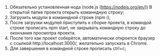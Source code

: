 1. Обязательно установленная нода (node.js (https://nodejs.org/en/))
В открытой папке проекта открыть команндную строку;
2. Загрузить модули в команндной строке (npm i);
3. После загрузки модулей приступить к сборке проекта, в командой строке прописать npm start, не закрывать командную строку до окончания просмотра проекта.
4. После того как проект соберётся, автоматически откроется браузер с ссылкой http://localhost:3000/, желательно запускать в Сhrome.
5. Для завершения в командной строке прописать ctrl+c;